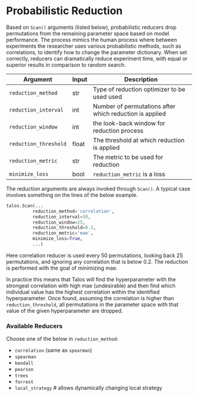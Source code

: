 # Probabilistic Reduction

Based on `Scan()` arguments (listed below), probabilistic reducers drop permutations from the remaining parameter space based on model performance. The process mimics the human process where between experiments the researcher uses various probabilistic methods, such as correlations, to identify how to change the parameter dictionary. When set correctly, reducers can dramatically reduce experiment time, with equal or superior results in comparison to random search.

Argument | Input | Description
-------- | ----- | -----------
`reduction_method` | str | Type of reduction optimizer to be used used
`reduction_interval` | int | Number of permutations after which reduction is applied
`reduction_window` | int | the look-back window for reduction process
`reduction_threshold` | float | The threshold at which reduction is applied
`reduction_metric` | str | The metric to be used for reduction
`minimize_loss` | bool | `reduction_metric` is a loss

The reduction arguments are always invoked through `Scan()`. A typical case involves something on the lines of the below example.

```python
talos.Scan(...
          reduction_method='correlation',
          reduction_interval=50,
          reduction_window=25,
          reduction_threshold=0.2,
          reduction_metric='mae',
          minimize_loss=True,
          ...)
```
Here correlation reducer is used every 50 permutations, looking back 25 permutations, and ignoring any correlation that is below 0.2. The reduction is performed with the goal of minimizing mae.

In practice this means that Talos will find the hyperparameter with the strongest correlation with high mae (undesirable) and then find which individual value has the highest correlation within the identified hyperparameter. Once found, assuming the correlation is higher than `reduction_threshold`, all permutations in the parameter space with that value of the given hyperparameter are dropped.

### Available Reducers

Choose one of the below in `reduction_method`:

- `correlation` (same as `spearman`)
- `spearman`
- `kendall`
- `pearson`
- `trees`
- `forrest`
- `local_strategy` # allows dynamically changing local strategy
